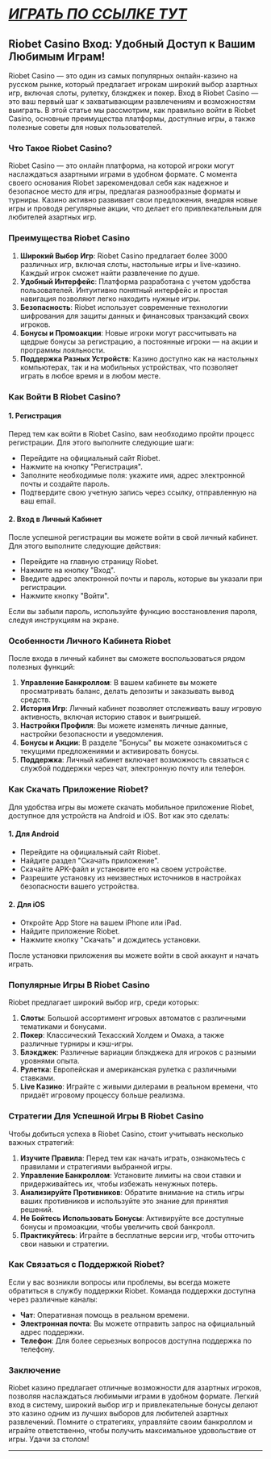 # [***<u>ИГРАТЬ ПО ССЫЛКЕ ТУТ</u>***](https://brandplay.link/TnjsxFvH)

## Riobet Casino Вход: Удобный Доступ к Вашим Любимым Играм!

Riobet Casino — это один из самых популярных онлайн-казино на русском рынке, который предлагает игрокам широкий выбор азартных игр, включая слоты, рулетку, блэкджек и покер. Вход в Riobet Casino — это ваш первый шаг к захватывающим развлечениям и возможностям выиграть. В этой статье мы рассмотрим, как правильно войти в Riobet Casino, основные преимущества платформы, доступные игры, а также полезные советы для новых пользователей.

### Что Такое Riobet Casino?

Riobet Casino — это онлайн платформа, на которой игроки могут наслаждаться азартными играми в удобном формате. С момента своего основания Riobet зарекомендовал себя как надежное и безопасное место для игры, предлагая разнообразные форматы и турниры. Казино активно развивает свои предложения, внедряя новые игры и проводя регулярные акции, что делает его привлекательным для любителей азартных игр.

### Преимущества Riobet Casino

1. **Широкий Выбор Игр**: Riobet Casino предлагает более 3000 различных игр, включая слоты, настольные игры и live-казино. Каждый игрок сможет найти развлечение по душе.
2. **Удобный Интерфейс**: Платформа разработана с учетом удобства пользователей. Интуитивно понятный интерфейс и простая навигация позволяют легко находить нужные игры.
3. **Безопасность**: Riobet использует современные технологии шифрования для защиты данных и финансовых транзакций своих игроков.
4. **Бонусы и Промоакции**: Новые игроки могут рассчитывать на щедрые бонусы за регистрацию, а постоянные игроки — на акции и программы лояльности.
5. **Поддержка Разных Устройств**: Казино доступно как на настольных компьютерах, так и на мобильных устройствах, что позволяет играть в любое время и в любом месте.

### Как Войти В Riobet Casino?

#### 1. Регистрация

Перед тем как войти в Riobet Casino, вам необходимо пройти процесс регистрации. Для этого выполните следующие шаги:

* Перейдите на официальный сайт Riobet.
* Нажмите на кнопку "Регистрация".
* Заполните необходимые поля: укажите имя, адрес электронной почты и создайте пароль.
* Подтвердите свою учетную запись через ссылку, отправленную на ваш email.

#### 2. Вход в Личный Кабинет

После успешной регистрации вы можете войти в свой личный кабинет. Для этого выполните следующие действия:

* Перейдите на главную страницу Riobet.
* Нажмите на кнопку "Вход".
* Введите адрес электронной почты и пароль, которые вы указали при регистрации.
* Нажмите кнопку "Войти".

Если вы забыли пароль, используйте функцию восстановления пароля, следуя инструкциям на экране.

### Особенности Личного Кабинета Riobet

После входа в личный кабинет вы сможете воспользоваться рядом полезных функций:

1. **Управление Банкроллом**: В вашем кабинете вы можете просматривать баланс, делать депозиты и заказывать вывод средств.
2. **История Игр**: Личный кабинет позволяет отслеживать вашу игровую активность, включая историю ставок и выигрышей.
3. **Настройки Профиля**: Вы можете изменять личные данные, настройки безопасности и уведомления.
4. **Бонусы и Акции**: В разделе "Бонусы" вы можете ознакомиться с текущими предложениями и активировать бонусы.
5. **Поддержка**: Личный кабинет включает возможность связаться с службой поддержки через чат, электронную почту или телефон.

### Как Скачать Приложение Riobet?

Для удобства игры вы можете скачать мобильное приложение Riobet, доступное для устройств на Android и iOS. Вот как это сделать:

#### 1. Для Android

* Перейдите на официальный сайт Riobet.
* Найдите раздел "Скачать приложение".
* Скачайте APK-файл и установите его на своем устройстве.
* Разрешите установку из неизвестных источников в настройках безопасности вашего устройства.

#### 2. Для iOS

* Откройте App Store на вашем iPhone или iPad.
* Найдите приложение Riobet.
* Нажмите кнопку "Скачать" и дождитесь установки.

После установки приложения вы можете войти в свой аккаунт и начать играть.

### Популярные Игры В Riobet Casino

Riobet предлагает широкий выбор игр, среди которых:

1. **Слоты**: Большой ассортимент игровых автоматов с различными тематиками и бонусами.
2. **Покер**: Классический Техасский Холдем и Омаха, а также различные турниры и кэш-игры.
3. **Блэкджек**: Различные вариации блэкджека для игроков с разными уровнями опыта.
4. **Рулетка**: Европейская и американская рулетка с различными ставками.
5. **Live Казино**: Играйте с живыми дилерами в реальном времени, что придаёт игровому процессу больше реализма.

### Стратегии Для Успешной Игры В Riobet Casino

Чтобы добиться успеха в Riobet Casino, стоит учитывать несколько важных стратегий:

1. **Изучите Правила**: Перед тем как начать играть, ознакомьтесь с правилами и стратегиями выбранной игры.
2. **Управление Банкроллом**: Установите лимиты на свои ставки и придерживайтесь их, чтобы избежать ненужных потерь.
3. **Анализируйте Противников**: Обратите внимание на стиль игры ваших противников и используйте это знание для принятия решений.
4. **Не Бойтесь Использовать Бонусы**: Активируйте все доступные бонусы и промоакции, чтобы увеличить свой банкролл.
5. **Практикуйтесь**: Играйте в бесплатные версии игр, чтобы отточить свои навыки и стратегии.

### Как Связаться с Поддержкой Riobet?

Если у вас возникли вопросы или проблемы, вы всегда можете обратиться в службу поддержки Riobet. Команда поддержки доступна через различные каналы:

* **Чат**: Оперативная помощь в реальном времени.
* **Электронная почта**: Вы можете отправить запрос на официальный адрес поддержки.
* **Телефон**: Для более серьезных вопросов доступна поддержка по телефону.

### Заключение

Riobet казино предлагает отличные возможности для азартных игроков, позволяя наслаждаться любимыми играми в удобном формате. Легкий вход в систему, широкий выбор игр и привлекательные бонусы делают это казино одним из лучших выборов для любителей азартных развлечений. Помните о стратегиях, управляйте своим банкроллом и играйте ответственно, чтобы получить максимальное удовольствие от игры. Удачи за столом!

***
